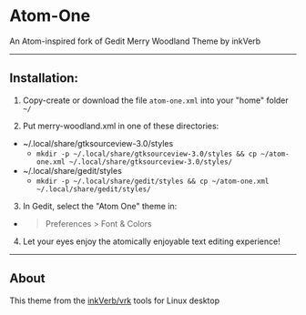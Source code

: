 # Atom-One
An Atom-inspired fork of Gedit Merry Woodland Theme by inkVerb
___
## Installation:
1. Copy-create or download the file `atom-one.xml` into your "home" folder `~/`

2. Put merry-woodland.xml in one of these directories:
- ~/.local/share/gtksourceview-3.0/styles
  - `mkdir -p ~/.local/share/gtksourceview-3.0/styles && cp ~/atom-one.xml ~/.local/share/gtksourceview-3.0/styles/`
- ~/.local/share/gedit/styles
  - `mkdir -p ~/.local/share/gedit/styles && cp ~/atom-one.xml ~/.local/share/gedit/styles/`

3. In Gedit, select the "Atom One" theme in:
  - > Preferences > Font & Colors

4. Let your eyes enjoy the atomically enjoyable text editing experience!

___
## About
This theme from the [inkVerb/vrk](http://github.com/inkverb/vrk) tools for Linux desktop

